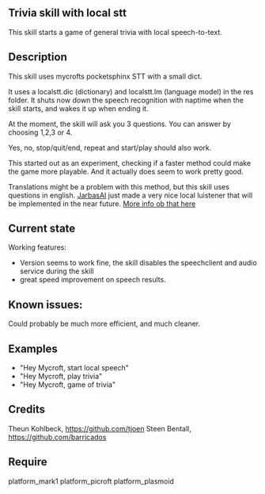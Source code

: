 ## Trivia skill with local stt
This skill starts a game of general trivia with local speech-to-text.

## Description 
This skill uses mycrofts pocketsphinx STT with a small dict.

It uses a localstt.dic (dictionary) and localstt.lm (language model) in the res folder.
It shuts now down the speech recognition with naptime when the skill starts, and wakes it up when ending it.

At the moment, the skill will ask you 3 questions. 
You can answer by choosing 1,2,3 or 4.

Yes, no, stop/quit/end, repeat and start/play should also work.

This started out as an experiment, checking if a faster method could make the  game more playable. 
And it actually does seem to work pretty good. 

Translations might be a problem with this method, but this skill uses questions in english. 
[JarbasAI](https://github.com/JarbasAl) just made a very nice local luistener that will be implemented in the near future.
[More info ob that here](https://github.com/JarbasAl/local_listener)

## Current state
Working features:
- Version seems to work fine, the skill disables the speechclient and audio service during the skill
- great speed improvement on speech results.

## Known issues:
Could probably be much more efficient, and much cleaner.

## Examples 
* "Hey Mycroft, start local speech"
* "Hey Mycroft, play trivia"
* "Hey Mycroft, game of trivia"

## Credits 
Theun Kohlbeck, https://github.com/tjoen
Steen Bentall, https://github.com/barricados

## Require 
platform_mark1 platform_picroft platform_plasmoid 
